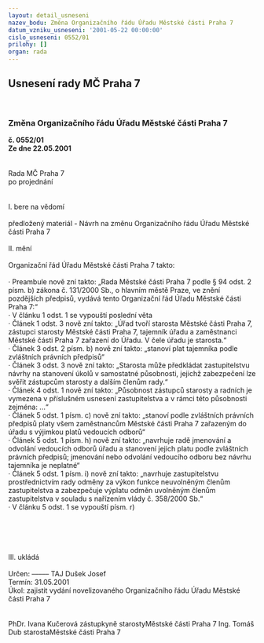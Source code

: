 ```yaml
---
layout: detail_usneseni
nazev_bodu: Změna Organizačního řádu Úřadu Městské části Praha 7
datum_vzniku_usneseni: '2001-05-22 00:00:00'
cislo_usneseni: 0552/01
prilohy: []
organ: rada
---
```

<div id="ucUsn_pList" class="usn">
	<span><h2>Usnesení rady MČ Praha 7 </h2>
<br></span><div class="standBody">
<span><h3>Změna Organizačního řádu Úřadu Městské části Praha 7</h3></span><div class="center">
		<strong>č. 0552/01</strong><br>
	</div>
<div class="center">
		<strong>Ze dne 22.05.2001</strong><br><br>
	</div>
<br>Rada MČ Praha 7<br>po projednání<br><br><br>I.	bere na vědomí<br><br> předložený materiál - Návrh na změnu Organizačního řádu Úřadu Městské části Praha 7<br><br>II.	mění <br><br>Organizační řád Úřadu Městské části Praha 7 takto:<br><br>· Preambule nově zní takto: „Rada Městské části Praha 7 podle § 94 odst. 2 písm. b) zákona č. 131/2000 Sb., o hlavním městě Praze, ve znění pozdějších předpisů, vydává tento Organizační řád Úřadu Městské části Praha 7:“<br>· V článku 1 odst. 1 se vypouští poslední věta<br>· Článek 1 odst. 3 nově zní takto: „Úřad tvoří starosta Městské části Praha 7, zástupci starosty Městské části Praha 7, tajemník úřadu a zaměstnanci Městské části Praha 7 zařazení do Úřadu. V čele úřadu je starosta.“<br>· Článek 3 odst. 2 písm. b) nově zní takto: „stanoví plat tajemníka podle zvláštních právních předpisů“<br>· Článek 3 odst. 3 nově zní takto: „Starosta může předkládat zastupitelstvu návrhy na stanovení úkolů v samostatné působnosti, jejichž zabezpečení lze svěřit zástupcům starosty a dalším členům rady.“<br>· Článek 4 odst. 1 nově zní takto: „Působnost zástupců starosty a radních je vymezena v příslušném usnesení zastupitelstva a v rámci této působnosti zejména: ...“<br>· Článek 5 odst. 1 písm. c) nově zní takto: „stanoví podle zvláštních právních předpisů platy všem zaměstnancům Městské části Praha 7 zařazeným do úřadu s výjimkou platů vedoucích odborů“<br>· Článek 5 odst. 1 písm. h) nově zní takto: „navrhuje radě jmenování a odvolání vedoucích odborů úřadu a stanovení jejich platu podle zvláštních právních předpisů; jmenování nebo odvolání vedoucího odboru bez návrhu tajemníka je neplatné“<br>· Článek 5 odst. 1 písm. i) nově zní takto: „navrhuje zastupitelstvu prostřednictvím rady odměny za výkon funkce neuvolněným členům zastupitelstva a zabezpečuje výplatu odměn uvolněným členům zastupitelstva v souladu s nařízením vlády č. 358/2000 Sb.“<br>· V článku 5 odst. 1 se vypouští písm. r)<br><br><br><br><br><br>III.	ukládá <br><br> Určen:	–––––	TAJ Dušek Josef<br>Termín: 31.05.2001<br>Úkol:	zajistit vydání novelizovaného Organizačního řádu Úřadu Městské části Praha 7<br> <br> 	<br>PhDr. Ivana Kučerová zástupkyně starostyMěstské části Praha 7	Ing. Tomáš Dub starostaMěstské části Praha 7<br>	<br><br>
</div>
</div>